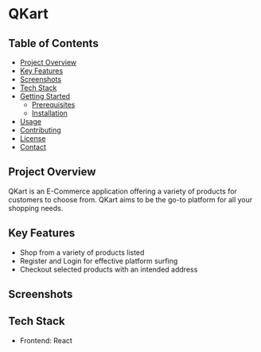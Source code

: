 # QKart

## Table of Contents

* [Project Overview](#project-overview)
* [Key Features](#key-features)
* [Screenshots](#screenshots)
* [Tech Stack](#tech-stack)
* [Getting Started](#getting-started)
    * [Prerequisites](#prerequisites)
    * [Installation](#installation)
* [Usage](#usage)
* [Contributing](#contributing)
* [License](#license)
* [Contact](#contact)


## Project Overview

QKart is an E-Commerce application offering a variety of products for customers to choose from. QKart aims to be the go-to platform for all your shopping needs.

## Key Features

* Shop from a variety of products listed
* Register and Login for effective platform surfing
* Checkout selected products with an intended address

## Screenshots 


## Tech Stack
* Frontend: React
